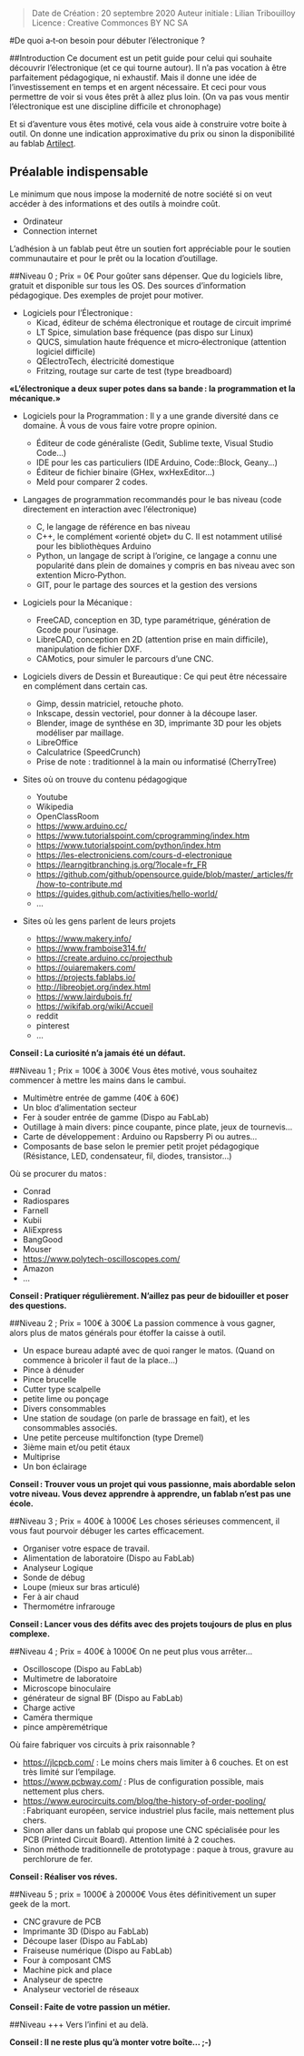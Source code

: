 >Date de Création : 20 septembre 2020
>Auteur initiale : Lilian Tribouilloy
>Licence : Creative Commonces BY NC SA

#De quoi a‑t‑on besoin pour débuter l’électronique ?

##Introduction
Ce document est un petit guide pour celui qui souhaite découvrir l’électronique (et ce qui tourne autour).
Il n’a pas vocation à être parfaitement pédagogique, ni exhaustif.
Mais il donne une idée de l’investissement en temps et en argent nécessaire.
Et ceci pour vous permettre de voir si vous êtes prêt à allez plus loin. (On va pas vous mentir l’électronique est une discipline difficile et chronophage)

Et si d’aventure vous êtes motivé, cela vous aide à construire votre boite à outil.
On donne une indication approximative du prix ou sinon la disponibilité au fablab [Artilect](https://artilect.fr/).


## Préalable indispensable
Le minimum que nous impose la modernité de notre société si on veut accéder à des informations et des outils à moindre coût.

* Ordinateur
* Connection internet

L’adhésion à un fablab peut être un soutien fort appréciable pour le soutien communautaire et pour le prêt ou la location d’outillage.


##Niveau 0 ; Prix = 0€
Pour goûter sans dépenser.
Que du logiciels libre, gratuit et disponible sur tous les OS.
Des sources d’information pédagogique.
Des exemples de projet pour motiver.

* Logiciels pour l’Électronique : 
	- Kicad, éditeur de schéma électronique et routage de circuit imprimé
	- LT Spice, simulation base fréquence (pas dispo sur Linux)
	- QUCS, simulation haute fréquence et micro‑électronique (attention logiciel difficile)
	- QElectroTech, électricité domestique
	- Fritzing, routage sur carte de test (type breadboard)

__«L’électronique a deux super potes dans sa bande : la programmation et la mécanique.»__

* Logiciels pour la Programmation :
Il y a une grande diversité dans ce domaine. À vous de vous faire votre propre opinion.
	- Éditeur de code généraliste (Gedit, Sublime texte, Visual Studio Code…)
	- IDE pour les cas particuliers (IDE Arduino, Code::Block, Geany…)
	- Éditeur de fichier binaire (GHex, wxHexEditor…)
	- Meld pour comparer 2 codes.

* Langages de programmation recommandés pour le bas niveau (code directement en interaction avec l’électronique)
	- C, le langage de référence en bas niveau
	- C++, le complément «orienté objet» du C. Il est notamment utilisé pour les bibliothèques Arduino
	- Python, un langage de script à l’origine, ce langage a connu une popularité dans plein de domaines y compris en bas niveau avec son extention Micro‑Python.
	- GIT, pour le partage des sources et la gestion des versions

* Logiciels pour la Mécanique :
	- FreeCAD, conception en 3D, type paramétrique, génération de Gcode pour l’usinage.
	- LibreCAD, conception en 2D (attention prise en main difficile), manipulation de fichier DXF.
	- CAMotics, pour simuler le parcours d’une CNC.

* Logiciels divers de Dessin et Bureautique :
Ce qui peut être nécessaire en complément dans certain cas.
	- Gimp, dessin matriciel, retouche photo.
	- Inkscape, dessin vectoriel, pour donner à la découpe laser.
	- Blender, image de synthése en 3D, imprimante 3D pour les objets modéliser par maillage.
	- LibreOffice
	- Calculatrice (SpeedCrunch)
	- Prise de note : traditionnel à la main ou informatisé (CherryTree)

* Sites où on trouve du contenu pédagogique
	- Youtube
	- Wikipedia
	- OpenClassRoom
	- https://www.arduino.cc/
	- https://www.tutorialspoint.com/cprogramming/index.htm
	- https://www.tutorialspoint.com/python/index.htm
	- https://les-electroniciens.com/cours-d-electronique
	- https://learngitbranching.js.org/?locale=fr_FR
	- https://github.com/github/opensource.guide/blob/master/_articles/fr/how-to-contribute.md
	- https://guides.github.com/activities/hello-world/
	- …

* Sites où les gens parlent de leurs projets
	- https://www.makery.info/
	- https://www.framboise314.fr/
	- https://create.arduino.cc/projecthub
	- https://ouiaremakers.com/
	- https://projects.fablabs.io/
	- http://libreobjet.org/index.html
	- https://www.lairdubois.fr/
	- https://wikifab.org/wiki/Accueil
	- reddit
	- pinterest
	- …

__Conseil : La curiosité n’a jamais été un défaut.__


##Niveau 1 ; Prix = 100€ à 300€
Vous êtes motivé, vous souhaitez commencer à mettre les mains dans le cambui.

* Multimètre entrée de gamme (40€ à 60€)
* Un bloc d’alimentation secteur
* Fer à souder entrée de gamme (Dispo au FabLab)
* Outillage à main divers: pince coupante, pince plate, jeux de tournevis…
* Carte de développement : Arduino ou Rapsberry Pi ou autres…
* Composants de base selon le premier petit projet pédagogique (Résistance, LED, condensateur, fil, diodes, transistor…)

Où se procurer du matos :
* Conrad
* Radiospares
* Farnell
* Kubii
* AliExpress
* BangGood
* Mouser
* https://www.polytech-oscilloscopes.com/
* Amazon
* …

__Conseil : Pratiquer régulièrement. N’aillez pas peur de bidouiller et poser des questions.__


##Niveau 2 ; Prix = 100€ à 300€
La passion commence à vous gagner, alors plus de matos générals pour étoffer la caisse à outil.

* Un espace bureau adapté avec de quoi ranger le matos. (Quand on commence à bricoler il faut de la place…)
* Pince à dénuder
* Pince brucelle
* Cutter type scalpelle
* petite lime ou ponçage
* Divers consommables
* Une station de soudage (on parle de brassage en fait), et les consommables associés.
* Une petite perceuse multifonction (type Dremel)
* 3ième main et/ou petit étaux
* Multiprise
* Un bon éclairage

__Conseil : Trouver vous un projet qui vous passionne, mais abordable selon votre niveau. Vous devez apprendre à apprendre, un fablab n’est pas une école.__


##Niveau 3 ; Prix = 400€ à 1000€
Les choses sérieuses commencent, il vous faut pourvoir débuger les cartes efficacement.

* Organiser votre espace de travail.
* Alimentation de laboratoire (Dispo au FabLab)
* Analyseur Logique
* Sonde de débug
* Loupe (mieux sur bras articulé)
* Fer à air chaud
* Thermométre infrarouge

__Conseil : Lancer vous des défits avec des projets toujours de plus en plus complexe.__


##Niveau 4 ; Prix = 400€ à 1000€
On ne peut plus vous arrêter…

* Oscilloscope (Dispo au FabLab)
* Multimetre de laboratoire
* Microscope binoculaire
* générateur de signal BF (Dispo au FabLab)
* Charge active
* Caméra thermique
* pince ampèremétrique

Où faire fabriquer vos circuits à prix raisonnable ?
* https://jlcpcb.com/ : Le moins chers mais limiter à 6 couches. Et on est très limité sur l’empilage.
* https://www.pcbway.com/ : Plus de configuration possible, mais nettement plus chers.
* https://www.eurocircuits.com/blog/the-history-of-order-pooling/ : Fabriquant européen, service industriel plus facile, mais nettement plus chers.
* Sinon aller dans un fablab qui propose une CNC spécialisée pour les PCB (Printed Circuit Board). Attention limité à 2 couches.
* Sinon méthode traditionnelle de prototypage : paque à trous, gravure au perchlorure de fer.

__Conseil : Réaliser vos réves.__


##Niveau 5 ; prix = 1000€ à 20000€
Vous êtes définitivement un super geek de la mort.

* CNC gravure de PCB
* Imprimante 3D (Dispo au FabLab)
* Découpe laser (Dispo au FabLab)
* Fraiseuse numérique (Dispo au FabLab)
* Four à composant CMS
* Machine pick and place
* Analyseur de spectre
* Analyseur vectoriel de réseaux

__Conseil : Faite de votre passion un métier.__


##Niveau +++
Vers l’infini et au delà.

__Conseil : Il ne reste plus qu’à monter votre boîte…     ;-)__


